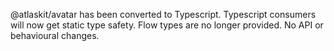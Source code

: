 @atlaskit/avatar has been converted to Typescript. Typescript consumers will now get static type safety. Flow types are no longer provided. No API or behavioural changes.